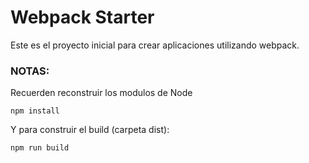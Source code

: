 # Webpack Starter

Este es el proyecto inicial para crear aplicaciones utilizando webpack.

### NOTAS:
Recuerden reconstruir los modulos de Node
```
npm install
```

Y para construir el build (carpeta dist):

```
npm run build
```